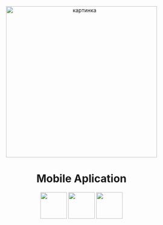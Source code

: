<div align="center">
  <img height=400px src="https://i.ibb.co/Jnst6PT/mobile-application-image.png" alt="картинка">
</div>

<h1 align="center">Mobile Aplication</h1>

<div align="center">
  <img height=70px src="https://cdn.jsdelivr.net/gh/devicons/devicon@latest/icons/java/java-original-wordmark.svg" />
  <img height=70px src="https://cdn.jsdelivr.net/gh/devicons/devicon@latest/icons/android/android-original.svg" />
  <img height=70px src="https://cdn.jsdelivr.net/gh/devicons/devicon@latest/icons/androidstudio/androidstudio-plain-wordmark.svg" />
</div>
